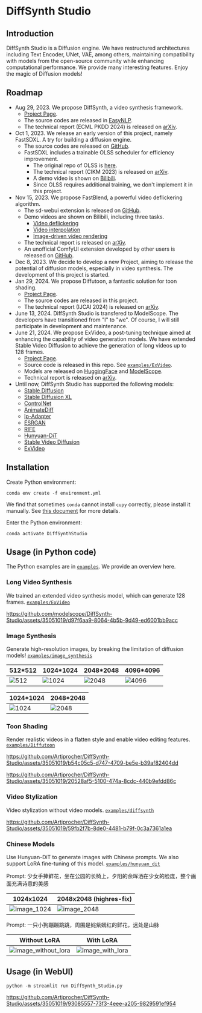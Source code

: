 # DiffSynth Studio

## Introduction

DiffSynth Studio is a Diffusion engine. We have restructured architectures including Text Encoder, UNet, VAE, among others, maintaining compatibility with models from the open-source community while enhancing computational performance. We provide many interesting features. Enjoy the magic of Diffusion models!

## Roadmap

* Aug 29, 2023. We propose DiffSynth, a video synthesis framework.
    * [Project Page](https://ecnu-cilab.github.io/DiffSynth.github.io/).
    * The source codes are released in [EasyNLP](https://github.com/alibaba/EasyNLP/tree/master/diffusion/DiffSynth).
    * The technical report (ECML PKDD 2024) is released on [arXiv](https://arxiv.org/abs/2308.03463).
* Oct 1, 2023. We release an early version of this project, namely FastSDXL. A try for building a diffusion engine.
    * The source codes are released on [GitHub](https://github.com/Artiprocher/FastSDXL).
    * FastSDXL includes a trainable OLSS scheduler for efficiency improvement.
        * The original repo of OLSS is [here](https://github.com/alibaba/EasyNLP/tree/master/diffusion/olss_scheduler).
        * The technical report (CIKM 2023) is released on [arXiv](https://arxiv.org/abs/2305.14677).
        * A demo video is shown on [Bilibili](https://www.bilibili.com/video/BV1w8411y7uj).
        * Since OLSS requires additional training, we don't implement it in this project.
* Nov 15, 2023. We propose FastBlend, a powerful video deflickering algorithm.
    * The sd-webui extension is released on [GitHub](https://github.com/Artiprocher/sd-webui-fastblend).
    * Demo videos are shown on Bilibili, including three tasks.
        * [Video deflickering](https://www.bilibili.com/video/BV1d94y1W7PE)
        * [Video interpolation](https://www.bilibili.com/video/BV1Lw411m71p)
        * [Image-driven video rendering](https://www.bilibili.com/video/BV1RB4y1Z7LF)
    * The technical report is released on [arXiv](https://arxiv.org/abs/2311.09265).
    * An unofficial ComfyUI extension developed by other users is released on [GitHub](https://github.com/AInseven/ComfyUI-fastblend).
* Dec 8, 2023. We decide to develop a new Project, aiming to release the potential of diffusion models, especially in video synthesis. The development of this project is started.
* Jan 29, 2024. We propose Diffutoon, a fantastic solution for toon shading.
    * [Project Page](https://ecnu-cilab.github.io/DiffutoonProjectPage/).
    * The source codes are released in this project.
    * The technical report (IJCAI 2024) is released on [arXiv](https://arxiv.org/abs/2401.16224).
* June 13, 2024. DiffSynth Studio is transfered to ModelScope. The developers have transitioned from "I" to "we". Of course, I will still participate in development and maintenance.
* June 21, 2024. We propose ExVideo, a post-tuning technique aimed at enhancing the capability of video generation models. We have extended Stable Video Diffusion to achieve the generation of long videos up to 128 frames.
    * [Project Page](https://ecnu-cilab.github.io/ExVideoProjectPage/).
    * Source code is released in this repo. See [`examples/ExVideo`](./examples/ExVideo/).
    * Models are released on [HuggingFace](https://huggingface.co/ECNU-CILab/ExVideo-SVD-128f-v1) and [ModelScope](https://modelscope.cn/models/ECNU-CILab/ExVideo-SVD-128f-v1).
    * Technical report is released on [arXiv](https://arxiv.org/abs/2406.14130).
* Until now, DiffSynth Studio has supported the following models:
    * [Stable Diffusion](https://huggingface.co/runwayml/stable-diffusion-v1-5)
    * [Stable Diffusion XL](https://huggingface.co/stabilityai/stable-diffusion-xl-base-1.0)
    * [ControlNet](https://github.com/lllyasviel/ControlNet)
    * [AnimateDiff](https://github.com/guoyww/animatediff/)
    * [Ip-Adapter](https://github.com/tencent-ailab/IP-Adapter)
    * [ESRGAN](https://github.com/xinntao/ESRGAN)
    * [RIFE](https://github.com/hzwer/ECCV2022-RIFE)
    * [Hunyuan-DiT](https://github.com/Tencent/HunyuanDiT)
    * [Stable Video Diffusion](https://huggingface.co/stabilityai/stable-video-diffusion-img2vid-xt)
    * [ExVideo](https://huggingface.co/ECNU-CILab/ExVideo-SVD-128f-v1)

## Installation

Create Python environment:

```
conda env create -f environment.yml
```

We find that sometimes `conda` cannot install `cupy` correctly, please install it manually. See [this document](https://docs.cupy.dev/en/stable/install.html) for more details.

Enter the Python environment:

```
conda activate DiffSynthStudio
```

## Usage (in Python code)

The Python examples are in [`examples`](./examples/). We provide an overview here.

### Long Video Synthesis

We trained an extended video synthesis model, which can generate 128 frames. [`examples/ExVideo`](./examples/ExVideo/)

https://github.com/modelscope/DiffSynth-Studio/assets/35051019/d97f6aa9-8064-4b5b-9d49-ed6001bb9acc

### Image Synthesis

Generate high-resolution images, by breaking the limitation of diffusion models! [`examples/image_synthesis`](./examples/image_synthesis/)

|512*512|1024*1024|2048*2048|4096*4096|
|-|-|-|-|
|![512](https://github.com/Artiprocher/DiffSynth-Studio/assets/35051019/55f679e9-7445-4605-9315-302e93d11370)|![1024](https://github.com/Artiprocher/DiffSynth-Studio/assets/35051019/6fc84611-8da6-4a1f-8fee-9a34eba3b4a5)|![2048](https://github.com/Artiprocher/DiffSynth-Studio/assets/35051019/9087a73c-9164-4c58-b2a0-effc694143fb)|![4096](https://github.com/Artiprocher/DiffSynth-Studio/assets/35051019/edee9e71-fc39-4d1c-9ca9-fa52002c67ac)|

|1024*1024|2048*2048|
|-|-|
|![1024](https://github.com/Artiprocher/DiffSynth-Studio/assets/35051019/67687748-e738-438c-aee5-96096f09ac90)|![2048](https://github.com/Artiprocher/DiffSynth-Studio/assets/35051019/584186bc-9855-4140-878e-99541f9a757f)|

### Toon Shading

Render realistic videos in a flatten style and enable video editing features. [`examples/Diffutoon`](./examples/Diffutoon/)

https://github.com/Artiprocher/DiffSynth-Studio/assets/35051019/b54c05c5-d747-4709-be5e-b39af82404dd

https://github.com/Artiprocher/DiffSynth-Studio/assets/35051019/20528af5-5100-474a-8cdc-440b9efdd86c

### Video Stylization

Video stylization without video models. [`examples/diffsynth`](./examples/diffsynth/)

https://github.com/Artiprocher/DiffSynth-Studio/assets/35051019/59fb2f7b-8de0-4481-b79f-0c3a7361a1ea

### Chinese Models

Use Hunyuan-DiT to generate images with Chinese prompts. We also support LoRA fine-tuning of this model. [`examples/hunyuan_dit`](./examples/hunyuan_dit/)

Prompt: 少女手捧鲜花，坐在公园的长椅上，夕阳的余晖洒在少女的脸庞，整个画面充满诗意的美感

|1024x1024|2048x2048 (highres-fix)|
|-|-|
|![image_1024](https://github.com/Artiprocher/DiffSynth-Studio/assets/35051019/2b6528cf-a229-46e9-b7dd-4a9475b07308)|![image_2048](https://github.com/Artiprocher/DiffSynth-Studio/assets/35051019/11d264ec-966b-45c9-9804-74b60428b866)|

Prompt: 一只小狗蹦蹦跳跳，周围是姹紫嫣红的鲜花，远处是山脉

|Without LoRA|With LoRA|
|-|-|
|![image_without_lora](https://github.com/Artiprocher/DiffSynth-Studio/assets/35051019/1aa21de5-a992-4b66-b14f-caa44e08876e)|![image_with_lora](https://github.com/Artiprocher/DiffSynth-Studio/assets/35051019/83a0a41a-691f-4610-8e7b-d8e17c50a282)|

## Usage (in WebUI)

```
python -m streamlit run DiffSynth_Studio.py
```

https://github.com/Artiprocher/DiffSynth-Studio/assets/35051019/93085557-73f3-4eee-a205-9829591ef954
